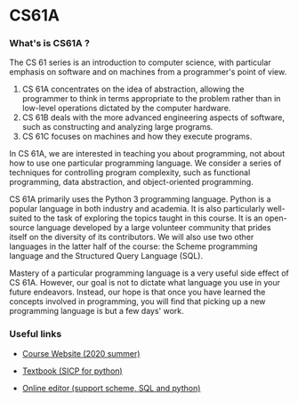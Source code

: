 # CS61A

### What's is CS61A ?

The CS 61 series is an introduction to computer science, with particular emphasis on software and on machines from a programmer's point of view.

1. CS 61A concentrates on the idea of abstraction, allowing the programmer to think in terms appropriate to the problem rather than in low-level operations dictated by the computer hardware.
2. CS 61B deals with the more advanced engineering aspects of software, such as constructing and analyzing large programs.
3. CS 61C focuses on machines and how they execute programs.

In CS 61A, we are interested in teaching you about programming, not about how to use one particular programming language. We consider a series of techniques for controlling program complexity, such as functional programming, data abstraction, and object-oriented programming.

CS 61A primarily uses the Python 3 programming language. Python is a popular language in both industry and academia. It is also particularly well-suited to the task of exploring the topics taught in this course. It is an open-source language developed by a large volunteer community that prides itself on the diversity of its contributors. We will also use two other languages in the latter half of the course: the Scheme programming language and the Structured Query Language (SQL).

Mastery of a particular programming language is a very useful side effect of CS 61A. However, our goal is not to dictate what language you use in your future endeavors. Instead, our hope is that once you have learned the concepts involved in programming, you will find that picking up a new programming language is but a few days' work.

### Useful links

- [Course Website (2020 summer)](https://inst.eecs.berkeley.edu/~cs61a/su20/)
- [Textbook (SICP for python)](http://composingprograms.com/pages/11-getting-started.html) 

- [Online editor (support scheme, SQL and python)](https://code.cs61a.org)